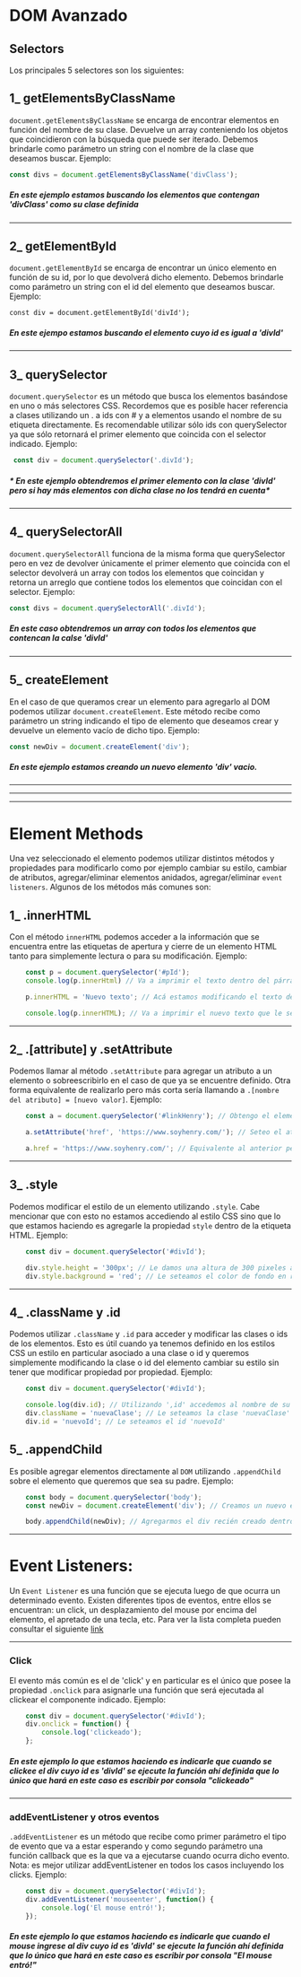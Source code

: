 #      DOM Avanzado
## Selectors
Los principales 5 selectores son los siguientes:

## 1_ getElementsByClassName
`document.getElementsByClassName` se encarga de encontrar elementos en función del nombre de su clase. Devuelve un array conteniendo los objetos que coincidieron con la búsqueda que puede ser iterado. Debemos brindarle como parámetro un string con el nombre de la clase que deseamos buscar. Ejemplo:
```javascript
const divs = document.getElementsByClassName('divClass');
```
##### *En este ejemplo estamos buscando los elementos que contengan 'divClass' como su clase definida*
---
## 2_ getElementById
`document.getElementById` se encarga de encontrar un único elemento en función de su id, por lo que devolverá dicho elemento. Debemos brindarle como parámetro un string con el id del elemento que deseamos buscar. Ejemplo:
```
const div = document.getElementById('divId');

```
##### *En este ejempo estamos buscando el elemento cuyo id es igual a 'divId'*
---
## 3_ querySelector
`document.querySelector` es un método que busca los elementos basándose en uno o más selectores CSS. Recordemos que es posible hacer referencia a clases utilizando un . a ids con # y a elementos usando el nombre de su etiqueta directamente. Es recomendable utilizar sólo ids con querySelector ya que sólo retornará el primer elemento que coincida con el selector indicado. Ejemplo:
```javascript
 const div = document.querySelector('.divId');
 ```
##### * En este ejemplo obtendremos el primer elemento con la clase 'divId' pero si hay más elementos con dicha clase no los tendrá en cuenta*
---
## 4_ querySelectorAll
`document.querySelectorAll` funciona de la misma forma que querySelector pero en vez de devolver únicamente el primer elemento que coincida con el selector devolverá un array con todos los elementos que coincidan y retorna un arreglo que contiene todos los elementos que coincidan con el selector. Ejemplo:
```javascript
const divs = document.querySelectorAll('.divId');
```
##### *En este caso obtendremos un array con todos los elementos que contencan la calse 'divld'*
---
## 5_ createElement
En el caso de que queramos crear un elemento para agregarlo al DOM podemos utilizar `document.createElement`. Este método recibe como parámetro un string indicando el tipo de elemento que deseamos crear y devuelve un elemento vacío de dicho tipo. Ejemplo:
```javascript
const newDiv = document.createElement('div');
```
##### *En este ejemplo estamos creando un nuevo elemento 'div' vacio.*
---
---
---
# Element Methods
Una vez seleccionado el elemento podemos utilizar distintos métodos y propiedades para modificarlo como por ejemplo cambiar su estilo, cambiar de atributos, agregar/eliminar elementos anidados, agregar/eliminar `event listeners`. Algunos de los métodos más comunes son:
## 1_  .innerHTML
Con el método `innerHTML` podemos acceder a la información que se encuentra entre las etiquetas de apertura y cierre de un elemento HTML tanto para simplemente lectura o para su modificación. Ejemplo:
```javascript
    const p = document.querySelector('#pId');
    console.log(p.innerHtml) // Va a imprimir el texto dentro del párrafo con el id 'pID'

    p.innerHTML = 'Nuevo texto'; // Acá estamos modificando el texto del párrafo mencionado anteriormente

    console.log(p.innerHTML); // Va a imprimir el nuevo texto que le seteamos, es decir: "Nuevo texto"
```
---
## 2_ .[attribute] y .setAttribute

Podemos llamar al método `.setAttribute` para agregar un atributo a un elemento o sobreescribirlo en el caso de que ya se encuentre definido. Otra forma equivalente de realizarlo pero más corta sería llamando a `.[nombre del atributo] = [nuevo valor]`. Ejemplo:

```javascript
    const a = document.querySelector('#linkHenry'); // Obtengo el elemento a cuyo id es 'linkHenry'

    a.setAttribute('href', 'https://www.soyhenry.com/'); // Seteo el atributo href del elemento a para que redireccione a la página principal de Henry

    a.href = 'https://www.soyhenry.com/'; // Equivalente al anterior pero más corto
```
---
## 3_ .style

Podemos modificar el estilo de un elemento utilizando `.style`. Cabe mencionar que con esto no estamos accediendo al estilo CSS sino que lo que estamos haciendo es agregarle la propiedad `style` dentro de la etiqueta HTML. Ejemplo:

```javascript
    const div = document.querySelector('#divId');

    div.style.height = '300px'; // Le damos una altura de 300 pixeles al div cuyo id es 'divId'
    div.style.background = 'red'; // Le seteamos el color de fondo en rojo a dicho div
```
---
## 4_ .className y .id

Podemos utilizar `.className` y `.id` para acceder y modificar las clases o ids de los elementos. Esto es útil cuando ya tenemos definido en los estilos CSS un estilo en particular asociado a una clase o id y queremos simplemente modificando la clase o id del elemento cambiar su estilo sin tener que modificar propiedad por propiedad. Ejemplo:

```javascript
    const div = document.querySelector('#divId');

    console.log(div.id); // Utilizando ',id' accedemos al nombre de su id, en este caso 'divId'
    div.className = 'nuevaClase'; // Le seteamos la clase 'nuevaClase'
    div.id = 'nuevoId'; // Le seteamos el id 'nuevoId'
```
## 5_ .appendChild

Es posible agregar elementos directamente al `DOM` utilizando `.appendChild` sobre el elemento que queremos que sea su padre. Ejemplo:

```javascript
    const body = document.querySelector('body');
    const newDiv = document.createElement('div'); // Creamos un nuevo elemento div

    body.appendChild(newDiv); // Agregarmos el div recién creado dentro del body de la paǵina

```
---
# Event Listeners:

Un `Event Listener` es una función que se ejecuta luego de que ocurra un determinado evento. Existen diferentes tipos de eventos, entre ellos se encuentran: un click, un desplazamiento del mouse por encima del elemento, el apretado de una tecla, etc. Para ver la lista completa pueden consultar el siguiente [link](https://developer.mozilla.org/es/docs/Web/Events)

---
### Click

El evento más común es el de 'click' y en particular es el único que posee la propiedad `.onclick` para asignarle una función que será ejecutada al clickear el componente indicado. Ejemplo:

```javascript
    const div = document.querySelector('#divId');
    div.onclick = function() {
        console.log('clickeado');
    };
```
##### *En este ejemplo lo que estamos haciendo es indicarle que cuando se clickee el div cuyo id es 'divId' se ejecute la función ahí definida que lo único que hará en este caso es escribir por consola "clickeado"*
---       
### addEventListener y otros eventos


`.addEventListener` es un método que recibe como primer parámetro el tipo de evento que va a estar esperando y como segundo parámetro una función callback que es la que va a ejecutarse cuando ocurra dicho evento. Nota: es mejor utilizar addEventListener en todos los casos incluyendo los clicks. Ejemplo:

```javascript
    const div = document.querySelector('#divId');
    div.addEventListener('mouseenter', function() {
        console.log('El mouse entró!');
    });
```
##### *En este ejemplo lo que estamos haciendo es indicarle que cuando el mouse ingrese al div cuyo id es 'divId' se ejecute la función ahí definida que lo único que hará en este caso es escribir por consola "El mouse entró!"*
